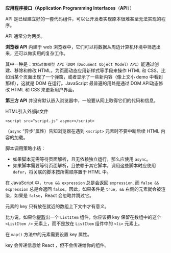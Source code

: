 **应用程序接口（Application Programming Interfaces**（**API**））

API 是已经建立好的一套代码组件，可以让开发者实现原本很难甚至无法实现的程序。

API 通常分为两类。

**浏览器 API** 内建于 web 浏览器中，它们可以将数据从周边计算机环境中筛选出来，还可以做实用的复杂工作。

​		其中一种是：`文档对象模型 API（DOM（Document Object Model）API）`能通过创建、移除和修改 HTML，为页面动态应用新样式等手段来操作 HTML 和 CSS。比如当某个页面出现了一个弹窗，或者显示了一些新内容（像上文小 demo 中看到那样），这就是 DOM 在运行。JavaScript 最普遍的用处是通过 DOM API动态修改 HTML 和 CSS 来更新用户界面。

**第三方 API** 并没有默认嵌入浏览器中，一般要从网上取得它们的代码和信息。



HTML引入外部js文件

```
<script src="script.js" async></script>
```

（`async` “异步”属性）告知浏览器在遇到 `<script>` 元素时不要中断后续 HTML 内容的加载。

脚本调用策略小结：

- 如果脚本无需等待页面解析，且无依赖独立运行，那么应使用 `async`。
- 如果脚本需要等待页面解析，且依赖于其它脚本，调用这些脚本时应使用 `defer`，将关联的脚本按所需顺序置于 HTML 中。



在 JavaScript 中，`true && expression` 总是会返回 `expression`, 而 `false && expression` 总是会返回 `false`。因此，如果条件是 `true`，`&&` 右侧的元素就会被渲染，如果是 `false`，React 会忽略并跳过它。

元素的 key 只有放在就近的数组上下文中才有意义。

比方说，如果你[提取](https://react.docschina.org/docs/components-and-props.html#extracting-components)出一个 `ListItem` 组件，你应该把 key 保留在数组中的这个 `<ListItem />` 元素上，而不是放在 `ListItem` 组件中的 `<li>` 元素上。

在 `map()` 方法中的元素需要设置 key 属性。

key 会传递信息给 React ，但不会传递给你的组件。

### 